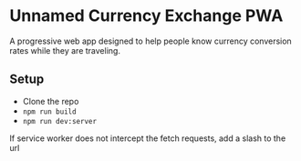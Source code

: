 # Unnamed Currency Exchange PWA

A progressive web app designed to help people know currency conversion rates while they are traveling.

## Setup

- Clone the repo
- `npm run build`
- `npm run dev:server`

If service worker does not intercept the fetch requests, add a slash to the url
